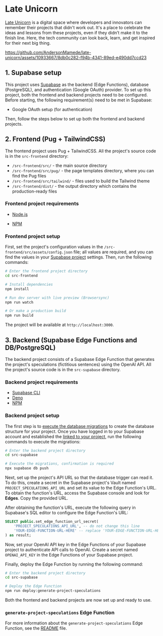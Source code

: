 # Late Unicorn

[Late Unicorn](https://lateunicorn.com) is a digital space where developers and innovators can remember their projects that didn't work out. It's a place to celebrate the ideas and lessons from these projects, even if they didn’t make it to the finish line. Here, the tech community can look back, learn, and get inspired for their next big thing.

https://github.com/AndersonMamede/late-unicorn/assets/10933667/8db0c282-f94b-4341-89ed-e490dd7ccd23

## 1. Supabase setup

This project uses [Supabase](https://supabase.com/) as the backend (Edge Functions), database (PostgreSQL), and authentication (Google OAuth) provider. To set up this project, both the frontend and backend projects need to be configured. Before starting, the following requirement(s) need to be met in Supabase:

- Google OAuth setup (for authentication)

Then, follow the steps below to set up both the frontend and backend projects.

## 2. Frontend (Pug + TailwindCSS)

The frontend project uses Pug + TailwindCSS. All the project's source code is in the `src-frontend` directory:
* `/src-frontend/src/` - the main source directory
* `/src-frontend/src/pug/` - the page templates directory, where you can find the Pug files
* `/src-frontend/src/tailwind/` - files used to build the Tailwind theme
* `/src-frontend/dist/` - the output directory which contains the production-ready files

### Frontend project requirements

* [Node.js](https://nodejs.org/en/download/current)
- [NPM](https://www.npmjs.com/get-npm)

### Frontend project setup

First, set the project's configuration values in the `/src-frontend/src/assets/config.json` file; all values are required, and you can find the values in your [Supabase project](https://supabase.com/) settings. Then, run the following commands:

```bash
# Enter the frontend project directory
cd src-frontend

# Install dependencies
npm install 

# Run dev server with live preview (Browsersync)
npm run watch

# Or make a production build 
npm run build
```

The project will be available at `http://localhost:3000`.

## 3. Backend (Supabase Edge Functions and DB/PostgreSQL)

The backend project consists of a Supabase Edge Function that generates the project's speculations (fictitious sentences) using the OpenAI API. All the project's source code is in the `src-supabase` directory.

### Backend project requirements

- [Supabase CLI](https://supabase.com/docs/guides/cli)
- [Deno](https://deno.land/#installation)
- [NPM](https://www.npmjs.com/get-npm)

### Backend project setup

The first step is to [execute the database migrations](https://supabase.com/docs/reference/cli/supabase-db#supabase-db-push) to create the database structure for your project. Once you have logged in to your Supabase account and established the [linked to your project](https://supabase.com/docs/reference/cli/supabase-link), run the following commands to execute the migrations:

```bash
# Enter the backend project directory
cd src-supabase

# Execute the migrations, confirmation is required
npx supabase db push
```

Next, set up the project's API URL so that the database trigger can read it. To do this, create a secret in the Supabase project's Vault named `PROJECT_SPECULATIONS_API_URL` and set its value to the Edge Function's URL. To obtain the function's URL, access the Supabase console and look for **Edges**. Copy the provided URL.

After obtaining the function's URL, execute the following query in Supabase's SQL editor to configure the Edge Function's URL:

```sql
SELECT public.set_edge_function_url_secret(
    'PROJECT_SPECULATIONS_API_URL', -- do not change this line
    'YOUR-EDGE-FUNCTION-URL-HERE' -- replace 'YOUR-EDGE-FUNCTION-URL-HERE' with the URL obtained earlier
) as result;
```

Now, set your OpenAI API key in the Edge Functions of your Supabase project to authenticate API calls to OpenAI. Create a secret named `OPENAI_API_KEY` in the Edge Functions of your Supabase project.

Finally, deploy the Edge Function by running the following command:

```bash
# Enter the backend project directory
cd src-supabase

# Deploy the Edge Function
npm run deploy:generate-project-speculations
```

Both the frontend and backend projects are now set up and ready to use.

### `generate-project-speculations` Edge Function

For more information about the `generate-project-speculations` Edge Function, see the [README](src-supabase/README.md) file.
